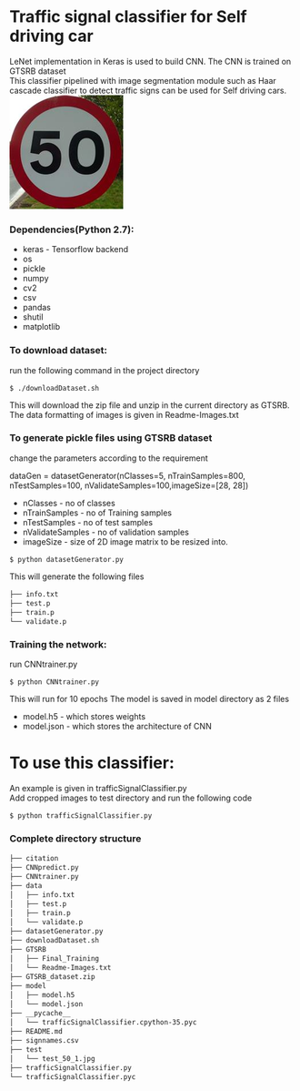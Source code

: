# Traffic signal classifier for Self driving car

LeNet implementation in Keras is used to build CNN. The CNN is trained on GTSRB dataset\
This classifier pipelined with image segmentation module such as Haar cascade classifier to detect traffic signs can be used for Self driving cars.\
![alt text](test/test_50_1.jpg)

### Dependencies(Python 2.7):
* keras - Tensorflow backend
* os
* pickle
* numpy
* cv2
* csv
* pandas
* shutil
* matplotlib



### To download dataset:
run the following command in the project directory
```
$ ./downloadDataset.sh 
```
This will download the zip file and unzip in the current directory as GTSRB. The data formatting of images is given in Readme-Images.txt

### To generate pickle files using GTSRB dataset
change the parameters according to the requirement

dataGen = datasetGenerator(nClasses=5, nTrainSamples=800,
                               nTestSamples=100, nValidateSamples=100,imageSize=[28, 28])
* nClasses - no of classes
* nTrainSamples - no of Training samples
* nTestSamples - no of test samples
* nValidateSamples - no of validation samples
* imageSize - size of 2D image matrix to be resized into.  
                              
```
$ python datasetGenerator.py
```

This will generate the following files
```
├── info.txt
├── test.p
├── train.p
└── validate.p
```

### Training the network:
run CNNtrainer.py
```
$ python CNNtrainer.py
```
This will run for 10 epochs
The model is saved in model directory as 2 files
* model.h5 - which stores weights
* model.json - which stores the architecture of CNN


# To use this classifier:
An example is given in trafficSignalClassifier.py\
Add cropped images to test directory and run the following code
```
$ python trafficSignalClassifier.py
```

### Complete directory structure
```
├── citation
├── CNNpredict.py
├── CNNtrainer.py
├── data
│   ├── info.txt
│   ├── test.p
│   ├── train.p
│   └── validate.p
├── datasetGenerator.py
├── downloadDataset.sh
├── GTSRB
│   ├── Final_Training
│   └── Readme-Images.txt
├── GTSRB_dataset.zip
├── model
│   ├── model.h5
│   └── model.json
├── __pycache__
│   └── trafficSignalClassifier.cpython-35.pyc
├── README.md
├── signnames.csv
├── test
│   └── test_50_1.jpg
├── trafficSignalClassifier.py
└── trafficSignalClassifier.pyc

```
